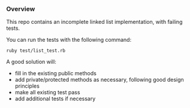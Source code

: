 ### Overview

This repo contains an incomplete linked list implementation, with failing tests.

You can run the tests with the following command:

```
ruby test/list_test.rb
```

A good solution will:
  - fill in the existing public methods
  - add private/protected methods as necessary, following good design principles
  - make all existing test pass
  - add additional tests if necessary


